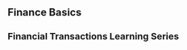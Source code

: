 <style>
  /* Set font size for Heading 1 */
  h1 {
    font-size: 20px;
  }

  /* Set font size for Heading 2 */
  h2 {
    font-size: 18px;
  }
</style>

# Finance Basics

## Financial Transactions Learning Series



